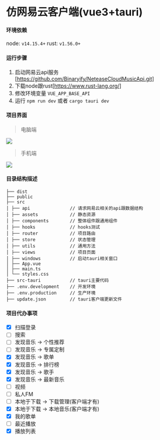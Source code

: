 # 仿网易云客户端(vue3+tauri)


#### 环境依赖
node: `v14.15.4+`
rust: `v1.56.0+`

#### 运行步骤
1. 启动网易云api服务[https://github.com/Binaryify/NeteaseCloudMusicApi.git]
2. 下载node跟rust[https://www.rust-lang.org/]
3. 修改环境变量 `VUE_APP_BASE_API`
4. 运行 `npm run dev` 或者 `cargo tauri dev`

#### 项目界面
> 电脑端

![](https://gitee.com/qq814471424/wyy-music/raw/master/src/assets/cover_pc.jpg)

> 手机端

![](https://gitee.com/qq814471424/wyy-music/raw/master/src/assets/cover_mobile.png)


#### 目录结构描述
```
├── dist               
├── public      
├── src
│ ├── api               // 请求网易云相关的api跟数据结构
│ ├── assets            // 静态资源
│ ├── components        // 整体组件跟通用组件
│ ├── hooks             // hooks测试
│ ├── router            // 项目路由
│ ├── store             // 状态管理
│ ├── utils             // 通用方法
│ ├── views             // 项目页面
│ ├── windows           // 启动tauri相关窗口
│ ├── App.vue           
│ ├── main.ts
│ └── styles.css
├── src-tauri           // tauri主要代码
├── .env.development    // 开发环境
├── .env.production     // 生产环境
├── update.json         // tauri客户端更新文件
```

#### 项目代办事项
- [x] 扫描登录
- [ ] 搜索
- [ ] 发现音乐 -> 个性推荐
- [ ] 发现音乐 -> 专属定制
- [x] 发现音乐 -> 歌单
- [x] 发现音乐 -> 排行榜
- [x] 发现音乐 -> 歌手
- [x] 发现音乐 -> 最新音乐
- [ ] 视频
- [ ] 私人FM
- [ ] 本地于下载 -> 下载管理(客户端才有)
- [x] 本地于下载 -> 本地音乐(客户端才有)
- [x] 我的歌单
- [ ] 最近播放
- [x] 播放列表
